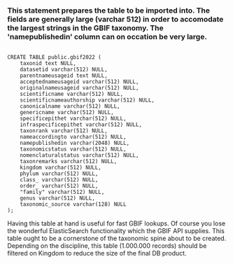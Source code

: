 ### This statement prepares the table to be imported into. The fields are generally large (varchar 512) in order to accomodate the largest strings in the GBIF taxonomy. The 'namepublishedin' column can on occation be very large.

```

CREATE TABLE public.gbif2022 (
	taxonid text NULL,
	datasetid varchar(512) NULL,
	parentnameusageid text NULL,
	acceptednameusageid varchar(512) NULL,
	originalnameusageid varchar(512) NULL,
	scientificname varchar(512) NULL,
	scientificnameauthorship varchar(512) NULL,
	canonicalname varchar(512) NULL,
	genericname varchar(512) NULL,
	specificepithet varchar(512) NULL,
	infraspecificepithet varchar(512) NULL,
	taxonrank varchar(512) NULL,
	nameaccordingto varchar(512) NULL,
	namepublishedin varchar(2048) NULL,
	taxonomicstatus varchar(512) NULL,
	nomenclaturalstatus varchar(512) NULL,
	taxonremarks varchar(512) NULL,
	kingdom varchar(512) NULL,
	phylum varchar(512) NULL,
	class_ varchar(512) NULL,
	order_ varchar(512) NULL,
	"family" varchar(512) NULL,
	genus varchar(512) NULL,
	taxonomic_source varchar(128) NULL
);
``` 
Having this table at hand is useful for fast GBIF lookups. Of course you lose the wonderful ElasticSearch functionality which the GBIF API supplies.
This table ought to be a cornerstone of the taxonomic spine about to be created.  
Depending on the discipline, this table (1.000.000 records) should be filtered on Kingdom to reduce the size of the final DB product.
